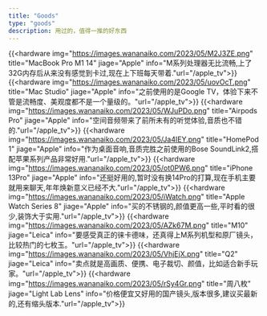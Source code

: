 ```yaml
---
title: "Goods"
type: "goods"
description: 用过的，值得一推的好东西
---
```


{{<hardware img="https://images.wananaiko.com/2023/05/M2J3ZE.png" title="MacBook Pro M1 14" jiage="Apple" info="M系列处理器无比流畅,上了32G内存后从来没有感觉到卡过,现在上下班每天带着."url="/apple_tv">}}
{{<hardware img="https://images.wananaiko.com/2023/05/uovOcT.png" title="Mac Studio" jiage="Apple" info="之前使用的是Google TV，体验下来不管是流畅度、美观度都不是一个量级的。"url="/apple_tv">}}
{{<hardware img="https://images.wananaiko.com/2023/05/WJuPDo.png" title="Airpods Pro" jiage="Apple" info="空间音频带来了前所未有的听觉体验,音质也不错的."url="/apple_tv">}}
{{<hardware img="https://images.wananaiko.com/2023/05/Ja4IEY.png" title="HomePod 1" jiage="Apple" info="作为桌面音响,音质完胜之前使用的Bose SoundLink2,搭配苹果系列产品非常好用."url="/apple_tv">}}
{{<hardware img="https://images.wananaiko.com/2023/05/ot0PW6.png" title="iPhone 13Pro" jiage="Apple" info="还挺好用的,暂时没有换14Pro的打算,现在手机主要就用来聊天,年年焕新意义已经不大."url="/apple_tv">}}
{{<hardware img="https://images.wananaiko.com/2023/05/iWatch.png" title="Apple Watch Series 8" jiage="Apple" info="买的不锈钢的,颜值更高一些,平时看的很少,装饰大于实用."url="/apple_tv">}}
{{<hardware img="https://images.wananaiko.com/2023/05/AZk67M.png" title="M10" jiage="Leica" info="要感受真正的徕卡德味，还真得上M系列机型和原厂镜头，比较热门的七枚玉。"url="/apple_tv">}}
{{<hardware img="https://images.wananaiko.com/2023/05/VhjEjX.png" title="Q2" jiage="Leica" info="卖点就是高画质、便携、电子裁切、颜值，比如适合新手玩家。"url="/apple_tv">}}
{{<hardware img="https://images.wananaiko.com/2023/05/rSy4Gr.png" title="周八枚" jiage="Light Lab Lens" info="价格便宜又好用的国产镜头,版本很多,建议买最新的,还有缩头版本."url="/apple_tv">}}
